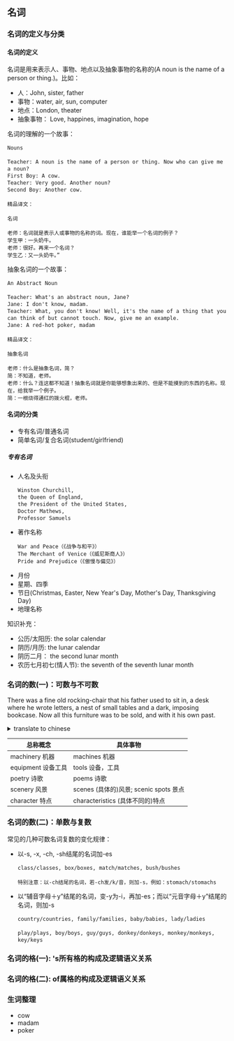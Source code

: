 ## 名词

### 名词的定义与分类
#### 名词的定义
名词是用来表示人、事物、地点以及抽象事物的名称的(A noun is the name of a person or thing.)。比如：
* 人：John, sister, father
* 事物：water, air, sun, computer
* 地点：London, theater
* 抽象事物： Love, happines, imagination, hope

名词的理解的一个故事：
```text
Nouns

Teacher: A noun is the name of a person or thing. Now who can give me a noun?
First Boy: A cow.
Teacher: Very good. Another noun?
Second Boy: Another cow.

精品译文：

名词

老师：名词就是表示人或事物的名称的词。现在，谁能举一个名词的例子？
学生甲：一头奶牛。
老师：很好。再来一个名词？
学生乙：又一头奶牛。”
```

抽象名词的一个故事：
```text
An Abstract Noun

Teacher: What's an abstract noun, Jane?
Jane: I don't know, madam.
Teacher: What, you don't know! Well, it's the name of a thing that you can think of but cannot touch. Now, give me an example.
Jane: A red-hot poker, madam

精品译文：

抽象名词

老师：什么是抽象名词，简？
简：不知道，老师。
老师：什么？连这都不知道！抽象名词就是你能够想象出来的、但是不能摸到的东西的名称。现在，给我举一个例子。
简：一根烧得通红的拨火棍，老师。
```

#### 名词的分类
* 专有名词/普通名词
* 简单名词/复合名词(student/girlfriend)
##### 专有名词
* 人名及头衔
  ```text
  Winston Churchill, 
  the Queen of England, 
  the President of the United States, 
  Doctor Mathews, 
  Professor Samuels
  ```
* 著作名称
  ```text
  War and Peace（《战争与和平》）
  The Merchant of Venice（《威尼斯商人》）
  Pride and Prejudice（《傲慢与偏见》）
  ```
* 月份
* 星期、四季
* 节日(Christmas, Easter, New Year's Day, Mother's Day, Thanksgiving Day)
* 地理名称

知识补充：
* 公历/太阳历: the solar calendar
* 阴历/月历: the lunar calendar
* 阴历二月： the second lunar month
* 农历七月初七(情人节): the seventh of the seventh lunar month

### 名词的数(一)：可数与不可数
There was a fine old rocking-chair that his father used to sit in, a desk where he wrote letters, a nest of small tables and a dark, imposing bookcase. Now all this furniture was to be sold, and with it his own past.
<details>
  <summary>translate to chinese</summary>

  有一把父亲过去常常坐的、精致的旧摇椅，还有他过去常在上面写信的书桌，一套小餐桌，以及一个很气派的深色书柜。现在所有这些家具都将被卖掉，随同他自己的过去一起消逝


  * rock: 美 [rɑːk]  
    n. 岩石；摇滚乐；暗礁  
    vt. **摇动**;使摇晃  
    vi. 摇动；摇晃
  * chair: 美 [tʃer]  
    n. **椅子**；讲座；(会议的)主席位  
    vt. 担任(会议的)主席  
  * a nest of samll tables: 一套小桌子
  * [impose](https://youdao.com/w/impose/#keyfrom=dict2.top): 美 [ɪmˈpoʊz]  
    vi. 利用；欺骗；施加影响  
    vt. 强加；征税；以...欺骗  
    ![](https://raw.githubusercontent.com/wangkaiwd/drawing-bed/master/imposing-root-of-words.png)
  * bookcase: n. [家具]书柜，书架
  * furniture:  美 [ˈfɜːrnɪtʃər] n. **家具**；设备；储藏物
</details>

总称概念 | 具体事物  
--- | --- 
machinery 机器| machines 机器  
equipment 设备工具 | tools 设备，工具
poetry 诗歌 | poems 诗歌 
scenery 风景 | scenes (具体的)风景; scenic spots 景点
character 特点 | characteristics (具体不同的)特点

### 名词的数(二)：单数与复数
常见的几种可数名词复数的变化规律：
* 以-s, -x, -ch, -sh结尾的名词加-es
  ```text
  class/classes, box/boxes, match/matches, bush/bushes

  特别注意：以-ch结尾的名词，若-ch发/k/音，则加-s，例如：stomach/stomachs
  ```
* 以“辅音字母＋y”结尾的名词，变-y为-i，再加-es；而以“元音字母＋y”结尾的名词，则加-s
  ```text
  country/countries, family/families, baby/babies, lady/ladies

  play/plays, boy/boys, guy/guys, donkey/donkeys, monkey/monkeys, key/keys
  ```

### 名词的格(一): 's所有格的构成及逻辑语义关系
### 名词的格(二): of属格的构成及逻辑语义关系
### 生词整理
* cow
* madam
* poker

